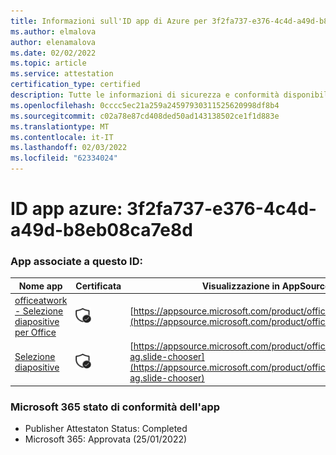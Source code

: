 ```yaml
---
title: Informazioni sull'ID app di Azure per 3f2fa737-e376-4c4d-a49d-b8eb08ca7e8d
ms.author: elmalova
author: elenamalova
ms.date: 02/02/2022
ms.topic: article
ms.service: attestation
certification_type: certified
description: Tutte le informazioni di sicurezza e conformità disponibili per 3f2fa737-e376-4c4d-a49d-b8eb08ca7e8d.
ms.openlocfilehash: 0cccc5ec21a259a24597930311525620998df8b4
ms.sourcegitcommit: c02a78e87cd408ded50ad143138502ce1f1d883e
ms.translationtype: MT
ms.contentlocale: it-IT
ms.lasthandoff: 02/03/2022
ms.locfileid: "62334024"
---
```

# <a name="azure-app-id-3f2fa737-e376-4c4d-a49d-b8eb08ca7e8d"></a>ID app azure: 3f2fa737-e376-4c4d-a49d-b8eb08ca7e8d


### <a name="apps-associated-with-this-id"></a>App associate a questo ID:
| **Nome app** | **Certificata** | **Visualizzazione in AppSource** |
|--------------|---------------|-----------------------|
| [officeatwork - Selezione diapositive per Office](https://docs.microsoft.com/microsoft-365-app-certification/forward/WA200002582) | <img alt="Certified application badge" src="../media/certified-badge.png" height="25" width="25" /> | [https://appsource.microsoft.com/product/office/WA200002582](https://appsource.microsoft.com/product/office/WA200002582) |
| [Selezione diapositive](https://docs.microsoft.com/microsoft-365-app-certification/forward/officeatwork-ag.slide-chooser) | <img alt="Certified application badge" src="../media/certified-badge.png" height="25" width="25" /> | [https://appsource.microsoft.com/product/office/officeatwork-ag.slide-chooser](https://appsource.microsoft.com/product/office/officeatwork-ag.slide-chooser) |

### <a name="microsoft-365-app-compliance-status"></a>Microsoft 365 stato di conformità dell'app
- Publisher Attestaton Status: Completed
- Microsoft 365: Approvata (25/01/2022)
